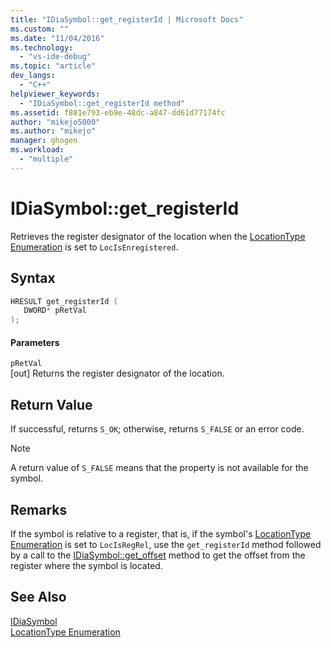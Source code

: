 ```yaml
---
title: "IDiaSymbol::get_registerId | Microsoft Docs"
ms.custom: ""
ms.date: "11/04/2016"
ms.technology: 
  - "vs-ide-debug"
ms.topic: "article"
dev_langs: 
  - "C++"
helpviewer_keywords: 
  - "IDiaSymbol::get_registerId method"
ms.assetid: f881e793-eb9e-48dc-a847-dd61d77174fc
author: "mikejo5000"
ms.author: "mikejo"
manager: ghogen
ms.workload: 
  - "multiple"
---
```

# IDiaSymbol::get_registerId
Retrieves the register designator of the location when the [LocationType Enumeration](../../debugger/debug-interface-access/locationtype.md) is set to `LocIsEnregistered`.  
  
## Syntax  
  
```C++  
HRESULT get_registerId (   
   DWORD* pRetVal  
);  
```  
  
#### Parameters  
 `pRetVal`  
 [out] Returns the register designator of the location.  
  
## Return Value  
 If successful, returns `S_OK`; otherwise, returns `S_FALSE` or an error code.  
  
> [!NOTE]
>  A return value of `S_FALSE` means that the property is not available for the symbol.  
  
## Remarks  
 If the symbol is relative to a register, that is, if the symbol's [LocationType Enumeration](../../debugger/debug-interface-access/locationtype.md) is set to `LocIsRegRel`, use the `get_registerId` method followed by a call to the [IDiaSymbol::get_offset](../../debugger/debug-interface-access/idiasymbol-get-offset.md) method to get the offset from the register where the symbol is located.  
  
## See Also  
 [IDiaSymbol](../../debugger/debug-interface-access/idiasymbol.md)   
 [LocationType Enumeration](../../debugger/debug-interface-access/locationtype.md)